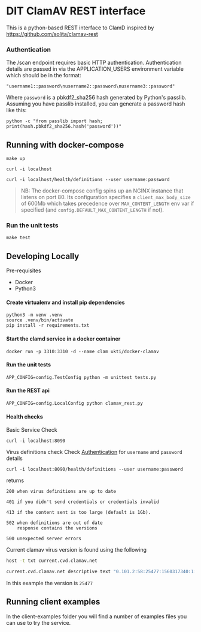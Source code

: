 # DIT ClamAV REST interface

This is a python-based REST interface to ClamD inspired by https://github.com/solita/clamav-rest

### Authentication

The /scan endpoint requires basic HTTP authentication.  Authentication details are passed in via the APPLICATION_USERS environment variable which should be in the format:

    "username1::password\nusername2::password\nusername3::password"

Where `password` is a pbkdf2_sha256 hash generated by Python's passlib.  Assuming you have passlib installed, you can generate a password hash like this:

    python -c "from passlib import hash; print(hash.pbkdf2_sha256.hash('password'))"

## Running with docker-compose

    make up
    
    curl -i localhost
    
    curl -i localhost/health/definitions --user username:password

> NB: The docker-compose config spins up an NGINX instance
> that listens on port 80. Its configuration specifies a `client_max_body_size`
> of 600Mb which takes precedence over `MAX_CONTENT_LENGTH` env var if
> specified (and `config.DEFAULT_MAX_CONTENT_LENGTH` if not).

### Run the unit tests

    make test


## Developing Locally

Pre-requisites

- Docker
- Python3

#### Create virtualenv and install pip dependencies

    python3 -m venv .venv
    source .venv/bin/activate
    pip install -r requirements.txt

#### Start the clamd service in a docker container

    docker run -p 3310:3310 -d --name clam ukti/docker-clamav

#### Run the unit tests

    APP_CONFIG=config.TestConfig python -m unittest tests.py

#### Run the REST api

    APP_CONFIG=config.LocalConfig python clamav_rest.py

#### Health checks

Basic Service Check

    curl -i localhost:8090


Virus definitions check
Check [Authentication](###Authentication) for `username` and `password` details


    curl -i localhost:8090/health/definitions --user username:password


returns

    200 when virus definitions are up to date
    
    401 if you didn't send credentials or credentials invalid

    413 if the content sent is too large (default is 1Gb).
    
    502 when definitions are out of date
        response contains the versions
    
    500 unexpected server errors


Current clamav virus version is found using the following

```bash
host -t txt current.cvd.clamav.net

current.cvd.clamav.net descriptive text "0.101.2:58:25477:1560317340:1:63:48760:328"
```

In this example the version is `25477`

## Running client examples

In the client-examples folder you will find a number of examples files you can use to try the service.
